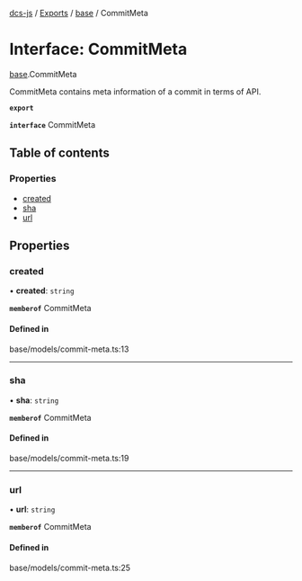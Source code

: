 [dcs-js](../README.md) / [Exports](../modules.md) / [base](../modules/base.md) / CommitMeta

# Interface: CommitMeta

[base](../modules/base.md).CommitMeta

CommitMeta contains meta information of a commit in terms of API.

**`export`**

**`interface`** CommitMeta

## Table of contents

### Properties

- [created](base.CommitMeta.md#created)
- [sha](base.CommitMeta.md#sha)
- [url](base.CommitMeta.md#url)

## Properties

### <a id="created" name="created"></a> created

• **created**: `string`

**`memberof`** CommitMeta

#### Defined in

base/models/commit-meta.ts:13

___

### <a id="sha" name="sha"></a> sha

• **sha**: `string`

**`memberof`** CommitMeta

#### Defined in

base/models/commit-meta.ts:19

___

### <a id="url" name="url"></a> url

• **url**: `string`

**`memberof`** CommitMeta

#### Defined in

base/models/commit-meta.ts:25
